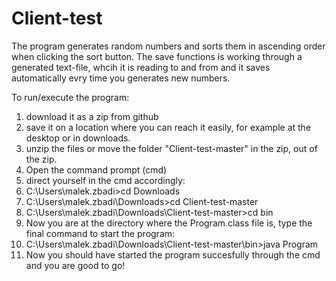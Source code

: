 # Client-test
The program generates random numbers and sorts them in ascending order when clicking the sort button. The save functions is working through a generated text-file, whcih it is reading to and from and it saves automatically evry time you generates new numbers. 

To run/execute the program: 
1. download it as a zip from github
2. save it on a location where you can reach it easily, for example at the desktop or in downloads.
3. unzip the files or move the folder "Client-test-master" in the zip, out of the zip. 
4. Open the command prompt (cmd)
5. direct yourself in the cmd accordingly: 
6. C:\Users\malek.zbadi>cd Downloads
7. C:\Users\malek.zbadi\Downloads>cd Client-test-master
8. C:\Users\malek.zbadi\Downloads\Client-test-master>cd bin
9. Now you are at the directory where the Program.class file is, type the final command to start the program: 
10. C:\Users\malek.zbadi\Downloads\Client-test-master\bin>java Program
11. Now you should have started the program succesfully through the cmd and you are good to go! 

